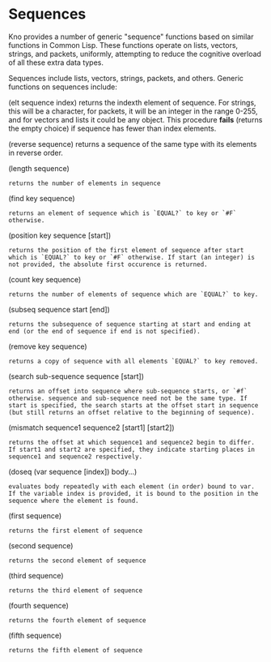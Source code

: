 # Sequences

Kno provides a number of generic "sequence" functions based on
similar functions in Common Lisp. These functions operate on lists,
vectors, strings, and packets, uniformly, attempting to reduce the
cognitive overload of all these extra data types.
  
Sequences include lists, vectors, strings, packets, and others. Generic functions on
sequences include:

(elt sequence index)
    returns the indexth element of sequence. For strings, this will be a character, for packets, it will be an integer in the range 0-255, and for vectors and lists it could be any object. This procedure **fails** (returns the empty choice) if  sequence has fewer than index elements.

(reverse sequence)
     returns a sequence of the same type with its elements in reverse order.

(length sequence)

    returns the number of elements in sequence
(find key sequence)

    returns an element of sequence which is `EQUAL?` to key or `#F` otherwise.
(position key sequence [start])

    returns the position of the first element of sequence after start which is `EQUAL?` to key or `#F` otherwise. If start (an integer) is not provided, the absolute first occurence is returned.
(count key sequence)

    returns the number of elements of sequence which are `EQUAL?` to key.
(subseq sequence start [end])

    returns the subsequence of sequence starting at start and ending at end (or the end of sequence if end is not specified).
(remove key sequence)

    returns a copy of sequence with all elements `EQUAL?` to key removed.
(search sub-sequence sequence [start])

    returns an offset into sequence where sub-sequence starts, or `#f` otherwise. sequence and sub-sequence need not be the same type. If start is specified, the search starts at the offset start in sequence (but still returns an offset relative to the beginning of sequence).
(mismatch sequence1 sequence2 [start1] [start2])

    returns the offset at which sequence1 and sequence2 begin to differ. If start1 and start2 are specified, they indicate starting places in sequence1 and sequence2 respectively.
(doseq (var sequence [index]) body...)

    evaluates body repeatedly with each element (in order) bound to var. If the variable index is provided, it is bound to the position in the sequence where the element is found.
(first sequence)

    returns the first element of sequence
(second sequence)

    returns the second element of sequence
(third sequence)

    returns the third element of sequence
(fourth sequence)

    returns the fourth element of sequence
(fifth sequence)

    returns the fifth element of sequence

